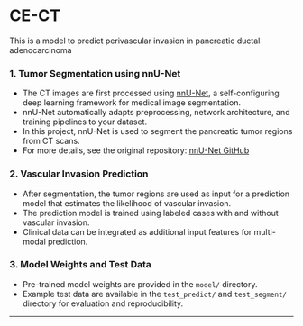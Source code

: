 # CE-CT
This is a model to predict perivascular invasion in pancreatic ductal adenocarcinoma

### 1. Tumor Segmentation using nnU-Net

- The CT images are first processed using [nnU-Net](https://github.com/MIC-DKFZ/nnunet), a self-configuring deep learning framework for medical image segmentation.  
- nnU-Net automatically adapts preprocessing, network architecture, and training pipelines to your dataset.  
- In this project, nnU-Net is used to segment the pancreatic tumor regions from CT scans.  
- For more details, see the original repository: [nnU-Net GitHub](https://github.com/MIC-DKFZ/nnunet)

### 2. Vascular Invasion Prediction

- After segmentation, the tumor regions are used as input for a prediction model that estimates the likelihood of vascular invasion.  
- The prediction model is trained using labeled cases with and without vascular invasion.  
- Clinical data can be integrated as additional input features for multi-modal prediction.

### 3. Model Weights and Test Data

- Pre-trained model weights are provided in the `model/` directory.  
- Example test data are available in the `test_predict/` and `test_segment/` directory for evaluation and reproducibility.  

---


